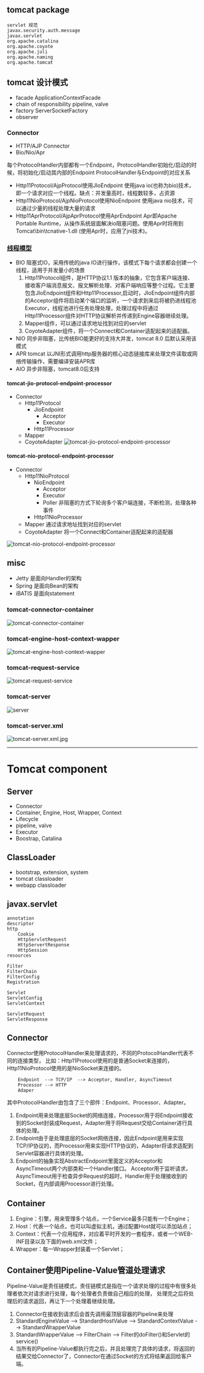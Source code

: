 
## tomcat package
```
servlet 规范
javax.security.auth.message
javax.servlet
org.apache.catalina
org.apache.coyote
org.apache.juli
org.apache.naming
org.apache.tomcat
```
## tomcat 设计模式
* facade ApplicationContextFacade
* chain of responsibility pipeline, valve
* factory ServerSocketFactory
* observer 

### Connector
* HTTP/AJP Connector
* Bio/Nio/Apr

每个ProtocolHandler内部都有一个Endpoint，ProtocolHandler初始化/启动的时候，将初始化/启动其内部的Endpoint
ProtocolHandler与Endpoint的对应关系 
* Http11Protocol/AjpProtocol使用JIoEndpoint 使用java io(也称为bio)技术，即一个请求对应一个线程。缺点：并发量高时，线程数较多，占资源
* Http11NioProtocol/AjpNioProtocol使用NioEndpoint 使用java nio技术，可以通过少量的线程处理大量的请求
* Http11AprProtocol/AjpAprProtocol使用AprEndpoint Apr即Apache Portable Runtime，从操作系统层面解决io阻塞问题。使用Apr时将用到Tomcat\bin\tcnative-1.dll (使用Apr时，应用了jni技术)。


### [线程模型](https://blog.csdn.net/fd2025/article/details/80007435)
* BIO 阻塞式IO，采用传统的java IO进行操作，该模式下每个请求都会创建一个线程，适用于并发量小的场景
  1. Http11Protocol组件，是HTTP协议1.1 版本的抽象，它包含客户端连接、接收客户端消息报文、报文解析处理、对客户端响应等整个过程。它主要包含JIoEndpoint组件和Http11Processor,启动时，JIoEndpoint组件内部的Acceptor组件将启动某个端口的监听，一个请求到来后将被扔进线程池Executor，线程池进行任务处理处理，处理过程中将通过Http11Processor组件对HTTP协议解析并传递到Engine容器继续处理。
  2. Mapper组件，可以通过请求地址找到对应的servlet
  3. CoyoteAdapter组件，将一个Connect和Container适配起来的适配器。
* NIO 同步非阻塞，比传统BIO能更好的支持大并发，tomcat 8.0 后默认采用该模式
* APR tomcat 以JNI形式调用http服务器的核心动态链接库来处理文件读取或网络传输操作，需要编译安装APR库
* AIO 异步非阻塞，tomcat8.0后支持

#### tomcat-jio-protocol-endpoint-processor
* Connector
  * Http11Protocol
    * JioEndpoint
      * Acceptor
      * Executor
    * Http11Processor
  * Mapper
  * CoyoteAdapter
![tomcat-jio-protocol-endpoint-processor](./img/tomcat-jio-protocol-endpoint-processor.png)

#### tomcat-nio-protocol-endpoint-processor
* Connector
  * Http11NioProtocol
    * NioEndpoint
      * Acceptor
      * Executor
      * Poller 非阻塞的方式下轮询多个客户端连接，不断检测，处理各种事件
    * Http11NioProcessor
  * Mapper 通过请求地址找到对应的servlet
  * CoyoteAdapter 将一个Connect和Container适配起来的适配器

![tomcat-nio-protocol-endpoint-processor](./img/tomcat-nio-protocol-endpoint-processor.png)

## misc
* Jetty 是面向Handler的架构
* Spring 是面向Bean的架构
* iBATIS 是面向statement 

### tomcat-connector-container
![tomcat-connector-container](./img/tomcat-connector-container.jpg)
### tomcat-engine-host-context-wapper
![tomcat-engine-host-context-wapper](./img/tomcat-engine-host-context-wapper.jpg)
### tomcat-request-service
![tomcat-request-service](./img/tomcat-request-service.jpg)
### tomcat-server
![server](./img/tomcat-server.jpg)
### tomcat-server.xml
![tomcat-server.xml.jpg](./img/tomcat-server.xml.jpg)

***********************************************************************************************

# Tomcat component

## Server

* Connector
* Container, Engine, Host, Wrapper, Context
* Lifecycle
* pipeline, valve
* Executor
* Boostrap, Catalina

## ClassLoader

* bootstrap, extension, system
* tomcat classloader
* webapp classloader

## javax.servlet

```
annotation
descriptor
http
    Cookie
    HttpServletRequest
    HttpServertResponse
    HttpSession
resources

Filter
FilterChain
FilterConfig
Registration

Servlet
ServletConfig
ServletContext

ServletRequest
ServletResponse
```

## Connector

Connector使用ProtocolHandler来处理请求的，不同的ProtocolHandler代表不同的连接类型，
比如：Http11Protocol使用的是普通Socket来连接的，Http11NioProtocol使用的是NioSocket来连接的。

```
    Endpoint  --> TCP/IP  --> Acceptor, Handler, AsyncTimeout
    Processor --> HTTP
    Adaper
```

其中ProtocolHandler由包含了三个部件：Endpoint、Processor、Adapter。
1. Endpoint用来处理底层Socket的网络连接，Processor用于将Endpoint接收到的Socket封装成Request，Adapter用于将Request交给Container进行具体的处理。
2. Endpoint由于是处理底层的Socket网络连接，因此Endpoint是用来实现TCP/IP协议的，而Processor用来实现HTTP协议的，Adapter将请求适配到Servlet容器进行具体的处理。
3. Endpoint的抽象实现AbstractEndpoint里面定义的Acceptor和AsyncTimeout两个内部类和一个Handler接口。
Acceptor用于监听请求，AsyncTimeout用于检查异步Request的超时，Handler用于处理接收到的Socket，在内部调用Processor进行处理。

## Container

1. Engine：引擎，用来管理多个站点，一个Service最多只能有一个Engine； 
2. Host：代表一个站点，也可以叫虚拟主机，通过配置Host就可以添加站点； 
3. Context：代表一个应用程序，对应着平时开发的一套程序，或者一个WEB-INF目录以及下面的web.xml文件； 
4. Wrapper：每一Wrapper封装着一个Servlet；

## Container使用Pipeline-Value管道处理请求

Pipeline-Value是责任链模式，责任链模式是指在一个请求处理的过程中有很多处理者依次对请求进行处理，每个处理者负责做自己相应的处理，
处理完之后将处理后的请求返回，再让下一个处理着继续处理。

1. Connector在接收到请求后会首先调用最顶层容器的Pipeline来处理
2. StandardEngineValue --> StandardHostValue --> StandardContextValue --> StandardWrapperValue
3. StandardWrapperValue --> FilterChain --> Filter的doFilter()和Servlet的service()
4. 当所有的Pipeline-Value都执行完之后，并且处理完了具体的请求，将返回的结果交给Connector了，Connector在通过Socket的方式将结果返回给客户端。
